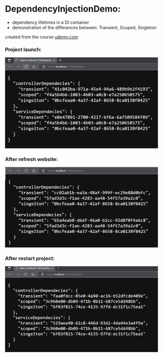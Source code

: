 # DependencyInjectionDemo:
- dependency lifetimes in a DI container
- demonstration of the differences between: Transient, Scoped, Singleton

created from the course [udemy.com](https://www.udemy.com/course/praktyczny-kurs-aspnet-core-rest-web-api-od-podstaw/ "Praktyczny kurs ASP.NET Core REST Web API od podstaw (C#)")

### Project launch:
![image1](https://github.com/OskarLewandowski/ImageLibrary/blob/master/ImageLibrary/DependencyInjectionDemo_images/1.png)

### After refresh website:
![image2](https://github.com/OskarLewandowski/ImageLibrary/blob/master/ImageLibrary/DependencyInjectionDemo_images/2.png)

### After restart project:
![image3](https://github.com/OskarLewandowski/ImageLibrary/blob/master/ImageLibrary/DependencyInjectionDemo_images/3.png)

